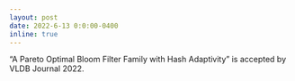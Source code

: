 ```yaml
---
layout: post
date: 2022-6-13 0:0:00-0400
inline: true
---
```


“A Pareto Optimal Bloom Filter Family with Hash Adaptivity” is accepted by VLDB Journal 2022.

